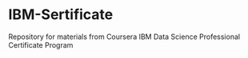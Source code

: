 # IBM-Sertificate
Repository for materials from Coursera IBM Data Science Professional Certificate Program
